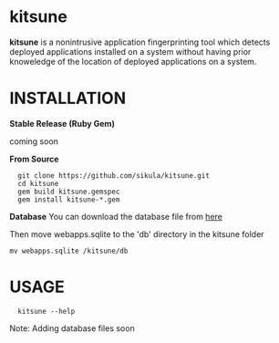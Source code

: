 # kitsune
**kitsune** is a nonintrusive application fingerprinting tool which detects deployed applications installed on a system without having prior knoweledge of the location of deployed applications on a system.

INSTALLATION
===

**Stable Release (Ruby Gem)**

  coming soon

**From Source**

```
  git clone https://github.com/sikula/kitsune.git
  cd kitsune
  gem build kitsune.gemspec
  gem install kitsune-*.gem
```

**Database**
You can download the database file from [here](https://www.dropbox.com/s/dtj91gpxgexnctc/webapps.sqlite?dl=0)

Then move webapps.sqlite to the 'db' directory in the kitsune folder
```
mv webapps.sqlite /kitsune/db
```

USAGE
===

```
  kitsune --help
```


Note: Adding database files soon
